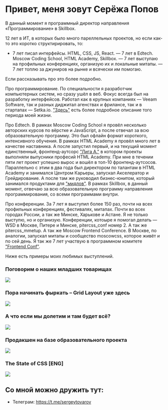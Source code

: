 # Привет, меня зовут Серёжа Попов
В данный момент я программный директор направления «Программирование» в Skillbox. 

12 лет в ИТ, в которых было много пареллельных проектов, но если как-то это коротко структирировать, то:
- 7 лет писал интерфейсы. HTML, CSS, JS, React.
— 7 лет в Edtech. Moscow Coding School, HTML Academy, Skillbox.
— 7 лет выступаю на профильных конференциях, организую их и локальные митапы.
— 7 лет топлю за джуниров на рынке и всячески им помогаю.

Если рассказывать про это более подробно.

Про программирование. По специальности я разработчик компьютерных систем, но сразу ушёл в веб. Фокус всегда был на разработку интерфейсов. Работал как в крупных компаниях — Veeam Software, так и разных диджитал агенствах и фрилансе, так и в стартапах — Setka.io. ["Здесь"](https://career.habr.com/sergeypopov-13662) есть более подробное описание того периода моей жизни. 

Про Edtech. 
В рамках Moscow Coding School я провёл несколько авторских курсов по вёрстке и JavaScript, а после отвечал за всю образовательную программу. Это был офлайн формат короткого, интенсивного обучения. 
В рамках HTML Academy я провёл много лет в качестве наставника. А после запустил первый, и на текущий момент единственный, фронтенд-аутсорс ["Лига А."](https://ligaa.agency/) в котором проекты выполняли выпусники професий HTML Academy. При мне в течении пяти лет проект успешно вырос и вошёл в топ-10 фронтенд-аутсосов. Параллельно с этим в два года был директором по талантам в HTML Academy и занимался Центром Карьеры, запускал Акселератор и Грейдирование. А после там же руководил бизнес-юнитом, который занимался продуктами для ["мидлов"](https://levelup.htmlacademy.ru/).
В рамках Skillbox, в данный момент, отвечаю за всю образовательную программу направления программирования, со всеми программами внутри.

Про конференции.
За 7 лет я выступил более 150 раз, почти на всех профильных конференциях, фестивалях, митапах. Почти во всех городах России, а так же Минске, Харькове и Астане.
Я не только выступю, но и организую. 
Конференции, котоыре я помогал делать — WSD в Москве, Питере и Минске, pitercss_conf номер 2. А так же pitercss_mmetup. А так же Moscow Frontend Conference.
В Москве, по аналогии, запускал митапы и сообщество moscowcss, которое живёт и по сей день. 
Я так же 7 лет участвую в программном комитете ["Frontend Conf"](https://frontendconf.ru/). 

Ниже есть примеры моих любимых выступлений.

### Поговорим о наших младших товарищах
[![](https://i.ytimg.com/vi/bEWLTQYIcYE/hqdefault.jpg?sqp=-oaymwEcCNACELwBSFXyq4qpAw4IARUAAIhCGAFwAcABBg==&rs=AOn4CLCWETxpoXjz-zUq-qVQWK4ev3sFvg)](https://www.youtube.com/watch?v=bEWLTQYIcYE)

### Пора начинать фыркать – Grid Layout уже здесь
[![](https://i.ytimg.com/vi/UrslOEGjskY/hqdefault.jpg?sqp=-oaymwEcCNACELwBSFXyq4qpAw4IARUAAIhCGAFwAcABBg==&rs=AOn4CLAwENhMQlyHsK3WLee6YQb25Gmfmw)](https://www.youtube.com/watch?v=UrslOEGjskY&list=PLQPQDQeOswiXjjuXPXT0yVrYWa48irM0q&index=4&t=15s)

### А что если мы долетим и там будет всё?
[![](https://i.ytimg.com/vi/tkW_eIynhr8/hqdefault.jpg?sqp=-oaymwEcCNACELwBSFXyq4qpAw4IARUAAIhCGAFwAcABBg==&rs=AOn4CLB1rei4Yuwdw6WCvevHaCH7gUVv1w)](https://www.youtube.com/watch?v=tkW_eIynhr8&list=PLQPQDQeOswiXjjuXPXT0yVrYWa48irM0q&index=6)


### Продакшен на базе образовательного проекта
[![](https://user-images.githubusercontent.com/3905611/222982916-ce941f92-da3e-48e2-8b5f-34420b863e7d.png
)](https://www.youtube.com/watch?v=FRm7mhCKXOI&list=PLQPQDQeOswiXjjuXPXT0yVrYWa48irM0q&index=15&t=18s)


### The State of CSS [ENG]
[![](https://i.ytimg.com/vi/RWe00MFAjUc/mqdefault.jpg)](https://www.youtube.com/watch?v=RWe00MFAjUc)

## Со мной можно дружить тут:
- Телеграм: https://t.me/sergeytovarov
